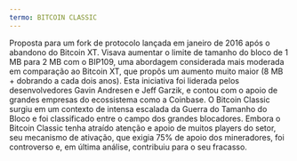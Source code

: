 ```yaml
---
termo: BITCOIN CLASSIC
---
```


Proposta para um fork de protocolo lançada em janeiro de 2016 após o abandono do Bitcoin XT. Visava aumentar o limite de tamanho do bloco de 1 MB para 2 MB com o BIP109, uma abordagem considerada mais moderada em comparação ao Bitcoin XT, que propôs um aumento muito maior (8 MB + dobrando a cada dois anos). Esta iniciativa foi liderada pelos desenvolvedores Gavin Andresen e Jeff Garzik, e contou com o apoio de grandes empresas do ecossistema como a Coinbase. O Bitcoin Classic surgiu em um contexto de intensa escalada da Guerra do Tamanho do Bloco e foi classificado entre o campo dos grandes blocadores. Embora o Bitcoin Classic tenha atraído atenção e apoio de muitos players do setor, seu mecanismo de ativação, que exigia 75% de apoio dos mineradores, foi controverso e, em última análise, contribuiu para o seu fracasso.